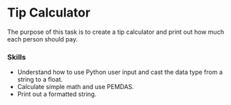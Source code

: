 # Tip Calculator
The purpose of this task is to create a tip calculator and print out how much each person should pay.

### Skills
- Understand how to use Python user input and cast the data type from a string to a float.
- Calculate simple math and use PEMDAS.
- Print out a formatted string.
